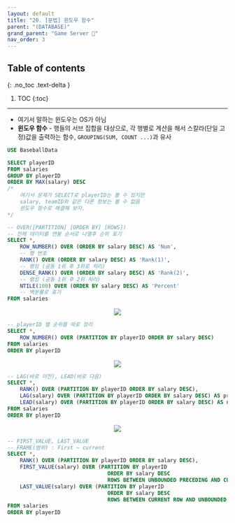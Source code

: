 ```yaml
---
layout: default
title: "20. [문법] 윈도우 함수"
parent: "(DATABASE)"
grand_parent: "Game Server 👾"
nav_order: 3
---
```


## Table of contents
{: .no_toc .text-delta }

1. TOC
{:toc}

---

* 여기서 말하는 윈도우는 OS가 아님
* **윈도우 함수** - 행들의 서브 집합을 대상으로, 각 행별로 계산을 해서 스칼라(단일 고정)값을 출력하는 함수, `GROUPING(SUM, COUNT ...)`과 유사

```sql
USE BaseballData

SELECT playerID
FROM salaries
GROUP BY playerID
ORDER BY MAX(salary) DESC
/*
    여기서 문제가 SELECT로 playerID는 볼 수 있지만 
    salary, teamID와 같은 다른 정보는 볼 수 없음
    윈도우 함수로 해결해 보자.
*/
```

```sql
-- OVER([PARTITION] [ORDER BY] [ROWS])
-- 전체 데이터를 연봉 순서로 나열후 순위 표기
SELECT *,
    ROW_NUMBER() OVER (ORDER BY salary DESC) AS 'Num',   
    -- 행 번호
    RANK() OVER (ORDER BY salary DESC) AS 'Rank(1)',         
    -- 랭킹 (공동 1위 후 3위로 처리)
    DENSE_RANK() OVER (ORDER BY salary DESC) AS 'Rank(2)',   
    -- 랭킹 (공동 1위 후 2위 처리)
    NTILE(100) OVER (ORDER BY salary DESC) AS 'Percent'     
    -- 백분률로 표기
FROM salaries
```

<p align="center">
  <img src="https://taehyungs-programming-blog.github.io/blog/assets/images/database/basic-20-1.png"/>
</p>

```sql
-- playerID 별 순위를 따로 정리
SELECT *,
    ROW_NUMBER() OVER (PARTITION BY playerID ORDER BY salary DESC)
FROM salaries
ORDER BY playerID
```

<p align="center">
  <img src="https://taehyungs-programming-blog.github.io/blog/assets/images/database/basic-20-2.png"/>
</p>

```sql
-- LAG(바로 이전), LEAD(바로 다음)
SELECT *,
    RANK() OVER (PARTITION BY playerID ORDER BY salary DESC),
    LAG(salary) OVER (PARTITION BY playerID ORDER BY salary DESC) AS prevSalary,
    LEAD(salary) OVER (PARTITION BY playerID ORDER BY salary DESC) AS nextSalary,
FROM salaries
ORDER BY playerID
```

<p align="center">
  <img src="https://taehyungs-programming-blog.github.io/blog/assets/images/database/basic-20-3.png"/>
</p>


```sql
-- FIRST_VALUE, LAST_VALUE
-- FRAME(범위) : First ~ current
SELECT *,
    RANK() OVER (PARTITION BY playerID ORDER BY salary DESC),
    FIRST_VALUE(salary) OVER (PARTITION BY playerID 
                                ORDER BY salary DESC 
                                ROWS BETWEEN UNBOUNDED PRECEDING AND CURRENT ROW) AS best,
    LAST_VALUE(salary) OVER (PARTITION BY playerID 
                                ORDER BY salary DESC
                                ROWS BETWEEN CURRENT ROW AND UNBOUNDED FOLLOWING) AS worst,
FROM salaries
ORDER BY playerID
```
